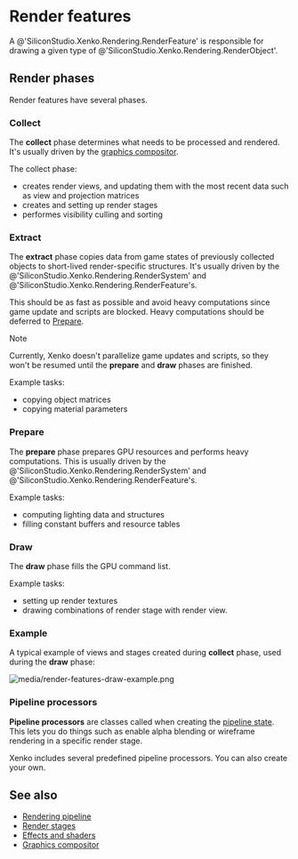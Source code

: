 # Render features

A @'SiliconStudio.Xenko.Rendering.RenderFeature' is responsible for drawing a given type of @'SiliconStudio.Xenko.Rendering.RenderObject'.

## Render phases

Render features have several phases.

### Collect

The **collect** phase determines what needs to be processed and rendered. It's usually driven by the [graphics compositor](../graphics-compositor/index.md).

The collect phase:

* creates render views, and updating them with the most recent data such as view and projection matrices
* creates and setting up render stages
* performes visibility culling and sorting

### Extract

The **extract** phase copies data from game states of previously collected objects to short-lived render-specific structures. It's usually driven by the @'SiliconStudio.Xenko.Rendering.RenderSystem' and @'SiliconStudio.Xenko.Rendering.RenderFeature's.

This should be as fast as possible and avoid heavy computations since game update and scripts are blocked. Heavy computations should be deferred to [Prepare](#prepare).

> [!Note]
> Currently, Xenko doesn't parallelize game updates and scripts, so they won't be resumed until the **prepare** and **draw** phases are finished.

Example tasks:

* copying object matrices
* copying material parameters

### Prepare

The **prepare** phase prepares GPU resources and performs heavy computations. This is usually driven by the @'SiliconStudio.Xenko.Rendering.RenderSystem' and @'SiliconStudio.Xenko.Rendering.RenderFeature's.

Example tasks:

* computing lighting data and structures
* filling constant buffers and resource tables

### Draw

The **draw** phase fills the GPU command list.

Example tasks:

* setting up render textures
* drawing combinations of render stage with render view.

### Example

A typical example of views and stages created during **collect** phase, used during the **draw** phase:

![media/render-features-draw-example.png](media/render-features-draw-example.png)

### Pipeline processors

**Pipeline processors** are classes called when creating the [pipeline state](../low-level-api/pipeline-state.md). This lets you do things such as enable alpha blending or wireframe rendering in a specific render stage.

Xenko includes several predefined pipeline processors. You can also create your own.

## See also

* [Rendering pipeline](index.md)
* [Render stages](render-stages.md)
* [Effects and shaders](../effects-and-shaders/index.md)
* [Graphics compositor](../graphics-compositor/index.md)